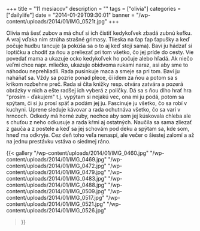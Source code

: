 +++
title = "11 mesiacov"
description = ""
tags = ["olivia"]
categories = ["dailylife"]
date = "2014-01-29T09:30:01"
banner = "/wp-content/uploads/2014/01/IMG_0521t.jpg"
+++

Olivia má šesť zubov a má chuť si ich čistiť kedykoľvek zbadá zubnú kefku. A vraj vďaka nim strúha strašné grimasy. Tlieska na ťap ťap ťapušky a keď počuje hudbu tancuje (a
pokúša sa o to aj keď stojí sama). Baví ju hádzať si loptičku a chodiť za ňou a preliezať pri tom
všetko, čo jej príde do cesty. Vie povedať mama a ukazuje ocko kedykoľvek ho počuje alebo hľadá. Ak
niečo veľmi chce napr. mliečko, ukazuje obidvoma rukami naraz, asi aby sme to náhodou neprehliadli.
Rada pusinkuje maca a smeje sa pri tom. Baví ju naháňať sa. Vždy sa pozrie ponad plece, či idem za
ňou a potom sa s krikom rozbehne preč. Rada si číta knižky resp. otvára zatvára a pozerá obrázky v
nich a ešte radšej ich vyberá z poličky. Dá sa s ňou dlho hrať hra "prosím - ďakujem" t.j. vypýtam
si nejakú vec, ona mi ju podá, potom sa spýtam, či si ju prosí späť a podám jej ju. Fascinuje ju
všetko, čo sa robí v kuchyni. Uprene sleduje kávovar a rada ochutnáva všetko, čo sa varí v hrncoch.
Odkedy má horné zuby, nechce aby som jej kúskovala chleba ale s chuťou z neho odkusuje a rada kŕmi
aj ostatných. Naučila sa sama zliezať z gauča a z postele a keď sa jej schovám pod deku a spýtam
sa, kde som, hneď ma odkryje. Cez deň toho veľa nenaspí, ale večer o šiestej zalomí a až na jednu
prestávku vstáva o siedmej ráno.

{{< gallery
    "/wp-content/uploads/2014/01/IMG_0460.jpg"
    "/wp-content/uploads/2014/01/IMG_0469.jpg"
    "/wp-content/uploads/2014/01/IMG_0472.jpg"
    "/wp-content/uploads/2014/01/IMG_0479.jpg"
    "/wp-content/uploads/2014/01/IMG_0483.jpg"
    "/wp-content/uploads/2014/01/IMG_0488.jpg"
    "/wp-content/uploads/2014/01/IMG_0509.jpg"
    "/wp-content/uploads/2014/01/IMG_0517.jpg"
    "/wp-content/uploads/2014/01/IMG_0521.jpg"
    "/wp-content/uploads/2014/01/IMG_0526.jpg"
>}}
